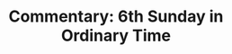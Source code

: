---
title: "Commentary: 6th Sunday in Ordinary Time"
layout: reader
description: "Theme: Search for happiness."
feature_image: posts/commentary-ordinary-time.jpg
category: commentary
published: true
---
